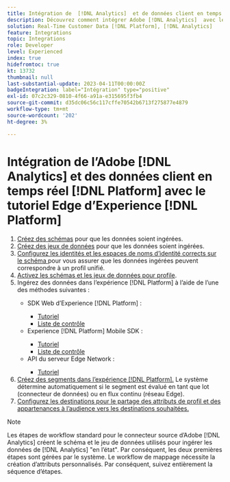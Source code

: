 ```yaml
---
title: Intégration de  [!DNL Analytics]  et de données client en temps réel  [!DNL Platform]  avec le tutoriel d’Edge  [!DNL Platform]
description: Découvrez comment intégrer Adobe [!DNL Analytics]  avec les données client en temps réel  [!DNL Platform]  à l’aide du SDK Web AEP, du SDK mobile AEP ou de l’API du serveur Edge Network.
solution: Real-Time Customer Data [!DNL Platform], [!DNL Analytics]
feature: Integrations
topic: Integrations
role: Developer
level: Experienced
index: true
hidefromtoc: true
kt: 13732
thumbnail: null
last-substantial-update: 2023-04-11T00:00:00Z
badgeIntegration: label="Intégration" type="positive"
exl-id: 07c2c329-0810-4f66-a91a-e315695f3fb4
source-git-commit: d35dc06c56c117cffe70542b6713f275877e4879
workflow-type: tm+mt
source-wordcount: '202'
ht-degree: 3%

---
```


# Intégration de l’Adobe [!DNL Analytics] et des données client en temps réel [!DNL Platform] avec le tutoriel Edge d’Experience [!DNL Platform]

<ol>
    <li><a href="https://experienceleague.adobe.com/?lang=fr#dashboard/learning" _target="_blank" rel="noopener noreferrer">Créez des schémas</a> pour que les données soient ingérées.</li>
    <li><a href="https://experienceleague.adobe.com/docs/platform-learn/tutorials/data-ingestion/create-datasets-and-ingest-data.html" _target="_blank" rel="noopener noreferrer">Créez des jeux de données</a> pour que les données soient ingérées.</a></li>
    <li><a href="https://experienceleague.adobe.com/docs/platform-learn/tutorials/identities/label-ingest-and-verify-identity-data.html?lang=en" _target="_blank" rel="noopener noreferrer"> Configurez les identités et les espaces de noms d’identité corrects sur le schéma </a> pour vous assurer que les données ingérées peuvent correspondre à un profil unifié.</li>
    <li><a href="https://experienceleague.adobe.com/docs/platform-learn/tutorials/profiles/bring-data-into-the-real-time-customer-profile.html?lang=fr" _target="_blank" rel="noopener noreferrer">Activez les schémas et les jeux de données pour profile</a>.</li>
    <li>Ingérez des données dans l’expérience [!DNL Platform] à l’aide de l’une des méthodes suivantes :</li>
        <ul>
           <li>SDK Web d’Experience [!DNL Platform] :</li>
                <ul>
                    <li><a href="https://experienceleague.adobe.com/docs/platform-learn/implement-web-sdk/overview.html?lang=fr" _target="_blank" rel="noopener noreferrer">Tutoriel</a></li>
                    <li><a href="https://experienceleague.adobe.com/docs/analytics/implementation/aep-edge/web-sdk/overview.html" _target="_blank" rel="noopener noreferrer">Liste de contrôle</a></li>
                </ul>
            <li>Experience [!DNL Platform] Mobile SDK :</li>
                <ul>
                    <li><a href="https://experienceleague.adobe.com/docs/platform-learn/data-collection/mobile-sdk/create-mobile-properties.html" _target="_blank" rel="noopener noreferrer">Tutoriel</a></li>
                    <li><a href="https://experienceleague.adobe.com/docs/analytics/implementation/aep-edge/mobile-sdk/overview.html" _target="_blank" rel="noopener noreferrer">Liste de contrôle</a></li>
                </ul></li>
            <li>API du serveur Edge Network :</li>
                <ul>
                    <li><a href="https://experienceleague.adobe.com/docs/experience-platform/edge-network-server-api/interacting-other-adobe-solutions/interacting-adobe-analytics.html" _target="_blank" rel="noopener noreferrer">Tutoriel</a></li>
                </ul>
       </ul>
    <li><a href="https://experienceleague.adobe.com/docs/platform-learn/tutorials/segments/create-segments.html" _target="_blank" rel="noopener noreferrer">Créez des segments dans l’expérience [!DNL Platform].</a> Le système détermine automatiquement si le segment est évalué en tant que lot (connecteur de données) ou en flux continu (réseau Edge).</li>
    <li><a href="https://experienceleague.adobe.com/docs/platform-learn/tutorials/destinations/create-destinations-and-activate-data.html" _target="_blank" rel="noopener noreferrer">Configurez les destinations pour le partage des attributs de profil et des appartenances à l’audience vers les destinations souhaitées.</a></li>
</ol>

>[!NOTE]
>
>Les étapes de workflow standard pour le connecteur source d’Adobe [!DNL Analytics] créent le schéma et le jeu de données utilisés pour ingérer les données de [!DNL Analytics] &quot;en l’état&quot;. Par conséquent, les deux premières étapes sont gérées par le système. Le workflow de mappage nécessite la création d’attributs personnalisés. Par conséquent, suivez entièrement la séquence d’étapes.
